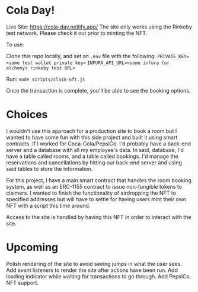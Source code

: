 # Cola Day! 

Live Site: https://cola-day.netlify.app/
The site only works using the Rinkeby test network. Please check it out prior to minting the NFT.

To use:

Clone this repo locally, and set an `.env` file with the following:
`PRIVATE_KEY=<some test wallet private key>`
`INFURA_API_URL=<some infura (or alchemy) rinkeby test URL>`

Run: `node scripts/claim-nft.js` 

Once the transaction is complete, you'll be able to see the booking options.

# Choices

I wouldn't use this approach for a production site to book a room but I wanted to have some fun with this side project and built it using smart contracts.
If I worked for Coca-Cola/PepsiCo. I'd probably have a back-end server and a database with all my employee's data. In said, database, I'd have a table called rooms, 
and a table called bookings. I'd manage the reservations and cancellations by hitting our back-end server and using said tables to store the information.

For this project, I have a main smart contract that handles the room booking system, as well as an ERC-1155 contract to issue non-fungible tokens to claimers. I
wanted to finish the functionality of airdropping the NFT to specified addresses but will have to settle for having users mint their own NFT with a script this time around.

Access to the site is handled by having this NFT in order to interact with the site.

# Upcoming

Polish rendering of the site to avoid seeing jumps in what the user sees.
Add event listeners to render the site after actions have been run.
Add loading indicator while waiting for transactions to go through.
Add PepsiCo. NFT support.
